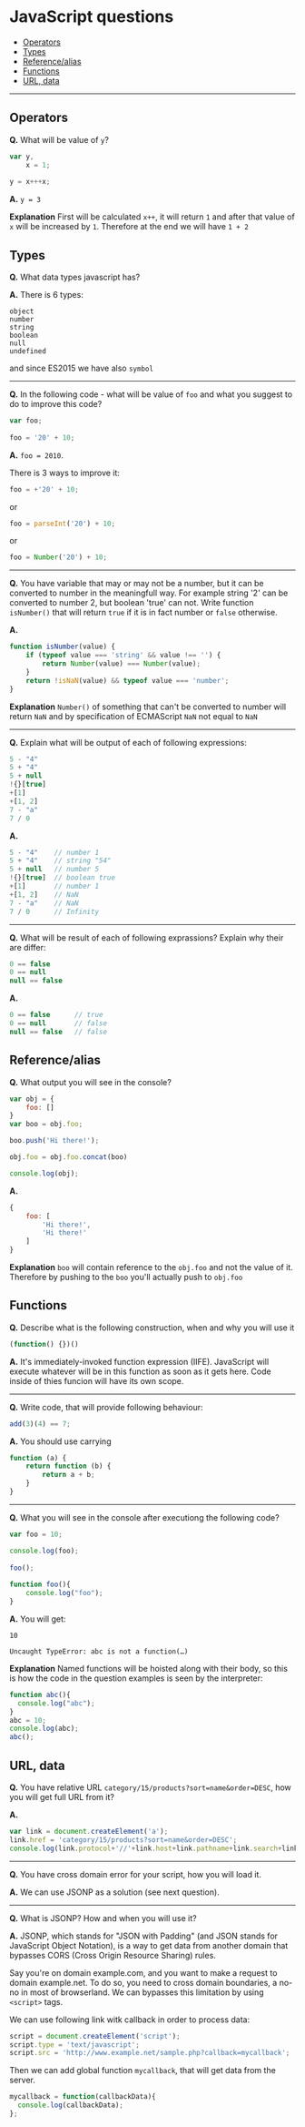 # JavaScript questions

* [Operators](https://github.com/artemdemo/frontend-interview-questions/blob/master/js-questions.md#operators)
* [Types](https://github.com/artemdemo/frontend-interview-questions/blob/master/js-questions.md#types)
* [Reference/alias](https://github.com/artemdemo/frontend-interview-questions/blob/master/js-questions.md#referencealias)
* [Functions](https://github.com/artemdemo/frontend-interview-questions/blob/master/js-questions.md#functions)
* [URL, data](https://github.com/artemdemo/frontend-interview-questions/blob/master/js-questions.md#url-data)

---

## Operators

**Q.** What will be value of `y`?

```javascript
var y,
    x = 1;
    
y = x+++x;
```

**A.** `y = 3`

**Explanation** First will be calculated `x++`, it will return `1` and after that value of `x` will be increased by `1`.
Therefore at the end we will have `1 + 2`


## Types

**Q.** What data types javascript has?

**A.** There is 6 types:

```
object
number
string
boolean
null
undefined
```

and since ES2015 we have also `symbol`

---

**Q.** In the following code - what will be value of `foo` and what you suggest to do to improve this code?


```javascript
var foo;
    
foo = '20' + 10;
```

**A.** `foo = 2010`.

There is 3 ways to improve it:

```javascript
foo = +'20' + 10;
```

or

```javascript
foo = parseInt('20') + 10;
```

or

```javascript
foo = Number('20') + 10;
```

---

**Q.** You have variable that may or may not be a number, but it can be converted to number in the meaningfull way.
For example string '2' can be converted to number 2, but boolean 'true' can not.
Write function `isNumber()` that will return `true` if it is in fact number or `false` otherwise.

**A.**

```javascript
function isNumber(value) {
    if (typeof value === 'string' && value !== '') {
        return Number(value) === Number(value);
    }
    return !isNaN(value) && typeof value === 'number';
}
```

**Explanation** `Number()` of something that can't be converted to number will return `NaN`
and by specification of ECMAScript `NaN` not equal to `NaN`

---

**Q.** Explain what will be output of each of following expressions:

```javascript
5 - "4"
5 + "4"
5 + null
!{}[true]
+[1]
+[1, 2]
7 - "a"
7 / 0
```

**A.**

```javascript
5 - "4"    // number 1
5 + "4"    // string "54"
5 + null   // number 5
!{}[true]  // boolean true
+[1]       // number 1
+[1, 2]    // NaN
7 - "a"    // NaN
7 / 0      // Infinity
```

---

**Q.** What will be result of each of following exprassions? Explain why their are differ:

```javascript
0 == false
0 == null
null == false
```

**A.**

```javascript
0 == false      // true
0 == null       // false
null == false   // false
```


## Reference/alias


**Q.** What output you will see in the console?

```javascript
var obj = {
    foo: []
}
var boo = obj.foo;

boo.push('Hi there!');

obj.foo = obj.foo.concat(boo)

console.log(obj);
```

**A.**

```javascript
{
    foo: [
        'Hi there!',
        'Hi there!'
    ]
}
```

**Explanation** `boo` will contain reference to the `obj.foo` and not the value of it.
Therefore by pushing to the `boo` you'll actually push to `obj.foo`


## Functions


**Q.** Describe what is the following construction, when and why you will use it

```javascript
(function() {})()
```

**A.**
It's immediately-invoked function expression (IIFE). JavaScript will execute whatever will be in this function as soon as it gets here. Code inside of thies funcion will have its own scope.

---

**Q.** Write code, that will provide following behaviour:

```javascript
add(3)(4) == 7;
```

**A.** You should use carrying

```javascript
function (a) {
    return function (b) {
        return a + b;
    }
}
```

---

**Q.** What you will see in the console after executiong the following code?

```javascript
var foo = 10;

console.log(foo);
    
foo();
    
function foo(){
    console.log("foo");
}
```

**A.** You will get:

```
10

Uncaught TypeError: abc is not a function(…)
```

**Explanation** Named functions will be hoisted along with their body,
so this is how the code in the question examples is seen by the interpreter:

```javascript
function abc(){
  console.log("abc");
}
abc = 10;
console.log(abc);
abc();
```


## URL, data

**Q.** You have relative URL `category/15/products?sort=name&order=DESC`, how you will get full URL from it?

**A.**

```javascript
var link = document.createElement('a');
link.href = 'category/15/products?sort=name&order=DESC';
console.log(link.protocol+'//'+link.host+link.pathname+link.search+link.hash)
```

---

**Q.** You have cross domain error for your script, how you will load it.

**A.**
We can use JSONP as a solution (see next question).

---

**Q.** What is JSONP? How and when you will use it?

**A.**
JSONP, which stands for "JSON with Padding" (and JSON stands for JavaScript Object Notation), is a way to get data from another domain that bypasses CORS (Cross Origin Resource Sharing) rules.

Say you're on domain example.com, and you want to make a request to domain example.net. To do so, you need to cross domain boundaries, a no-no in most of browserland. We can bypasses this limitation by using `<script>` tags.

We can use following link witk callback in order to process data:

```javascript
script = document.createElement('script');
script.type = 'text/javascript';
script.src = 'http://www.example.net/sample.php?callback=mycallback';
```

Then we can add global function `mycallback`, that will get data from the server.

```javascript
mycallback = function(callbackData){
  console.log(callbackData);
};
```
